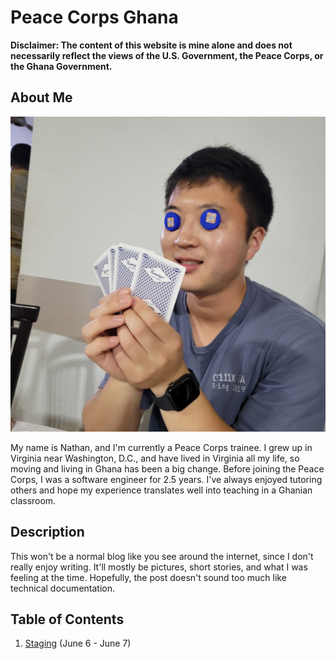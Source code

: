 # Peace Corps Ghana

**Disclaimer: The content of this website is mine
alone and does not necessarily reflect the views of the U.S. Government, the Peace Corps, or
the Ghana Government.**

## About Me

![profile](/images/profile.jpg)

My name is Nathan, and I'm currently a Peace Corps trainee. I grew up in Virginia near Washington, D.C., and have lived in Virginia all my life, so moving and living in Ghana has been a big change. Before joining the Peace Corps, I was a software engineer for 2.5 years. I've always enjoyed tutoring others and hope my experience translates well into teaching in a Ghanian classroom.

## Description
This won't be a normal blog like you see around the internet, since I don't really enjoy writing. It'll mostly be pictures, short stories, and what I was feeling at the time. Hopefully, the post doesn't sound too much like technical documentation.

## Table of Contents
1. [Staging](orientation.md) (June 6 - June 7)
